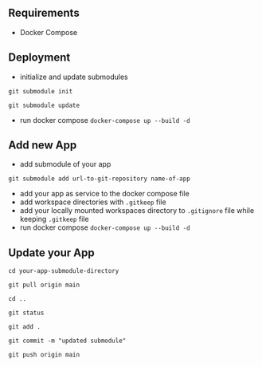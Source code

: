 ## Requirements
- Docker Compose

## Deployment
- initialize and update submodules

`git submodule init`

`git submodule update`

- run docker compose `docker-compose up --build -d`

## Add new App
- add submodule of your app

`git submodule add url-to-git-repository name-of-app`

- add your app as service to the docker compose file
- add workspace directories with `.gitkeep` file
- add your locally mounted workspaces directory to `.gitignore` file while keeping `.gitkeep` file
- run docker compose `docker-compose up --build -d`

## Update your App

`cd your-app-submodule-directory`

`git pull origin main`

`cd ..`

`git status`

`git add .`

`git commit -m "updated submodule"`

`git push origin main`